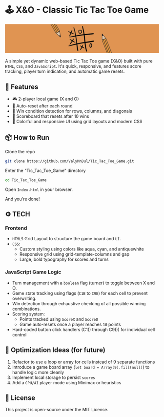 # 🕹️ X&O - Classic Tic Tac Toe Game 

![Banner](./MD_Assets/Banner.png)

A simple yet dynamic web-based Tic Tac Toe game (X&O) built with pure `HTML`, `CSS`, and `JavaScript`. It's quick, responsive, and features score tracking, player turn indication, and automatic game resets.

## 🚀 Features  

- 🎮 2-player local game (X and O)
- 🔁 Auto-reset after each round
- 🧠 Win condition detection for rows, columns, and diagonals
- 🧮 Scoreboard that resets after 10 wins
- 🎨 Colorful and responsive UI using grid layouts and modern CSS

## 📦 How to Run

Clone the repo
```bash
git clone https://github.com/ValyMnDul/Tic_Tac_Toe_Game.git
```
Enter the "Tic_Tac_Toe_Game" directory
```bash
cd Tic_Tac_Toe_Game
```
Open `Index.html` in your browser.

And you're done!

## ⚙️ TECH
### Frontend
- `HTML5` Grid Layout to structure the game board and `UI`.
- `CSS`:
    - Custom styling using colors like aqua, cyan, and antiquewhite
    - Responsive grid using grid-template-columns and gap
    - Large, bold typography for scores and turns
### JavaScript Game Logic
- Turn management with a `boolean` flag (turner) to toggle between X and O.
- Game state tracking using flags (`C1B` to `C9B`) for each cell to prevent overwriting.
- Win detection through exhaustive checking of all possible winning combinations.
- Scoring system:
    - Points tracked using `ScoreX` and `ScoreO`
    - Game auto-resets once a player reaches `10` points
- Hard-coded button click handlers (C1() through C9()) for individual cell control
## 🧠 Optimization Ideas (for future)
1. Refactor to use a loop or array for cells instead of 9 separate functions
2. Introduce a game board array (`let board = Array(9).fill(null)`) to handle logic more cleanly
3. Implement local storage to persist `scores`
4. Add a `CPU/AI` player mode using Minimax or heuristics

## 📄 License
This project is open-source under the MIT License.
  
